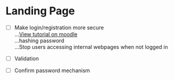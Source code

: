 # Landing Page

- [ ] Make login/registration more secure <br>
...[View tutorial on moodle](http://moodle2.csis.ul.ie) <br>
...hashing password<br>
...Stop users accessing internal webpages when not logged in<br>
- [ ] Validation
- [ ] Confirm password mechanism

